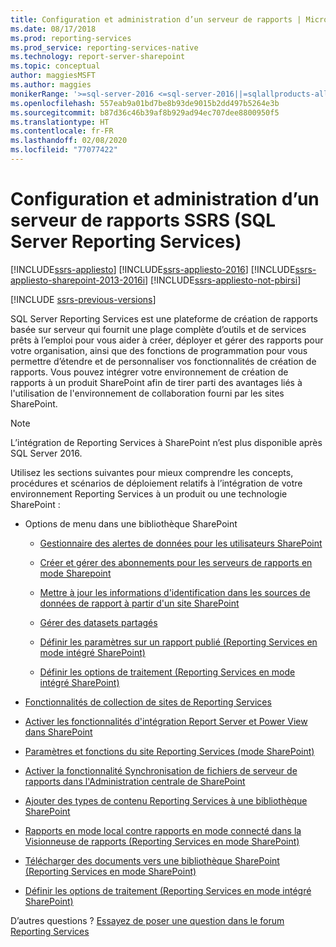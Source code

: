 ```yaml
---
title: Configuration et administration d’un serveur de rapports | Microsoft Docs
ms.date: 08/17/2018
ms.prod: reporting-services
ms.prod_service: reporting-services-native
ms.technology: report-server-sharepoint
ms.topic: conceptual
author: maggiesMSFT
ms.author: maggies
monikerRange: '>=sql-server-2016 <=sql-server-2016||=sqlallproducts-allversions'
ms.openlocfilehash: 557eab9a01bd7be8b93de9015b2dd497b5264e3b
ms.sourcegitcommit: b87d36c46b39af8b929ad94ec707dee8800950f5
ms.translationtype: HT
ms.contentlocale: fr-FR
ms.lasthandoff: 02/08/2020
ms.locfileid: "77077422"
---
```

# <a name="configuration-and-administration-of-a-sql-server-reporting-services-ssrs-report-server"></a>Configuration et administration d’un serveur de rapports SSRS (SQL Server Reporting Services)

[!INCLUDE[ssrs-appliesto](../../includes/ssrs-appliesto.md)] [!INCLUDE[ssrs-appliesto-2016](../../includes/ssrs-appliesto-2016.md)] [!INCLUDE[ssrs-appliesto-sharepoint-2013-2016i](../../includes/ssrs-appliesto-sharepoint-2013-2016.md)] [!INCLUDE[ssrs-appliesto-not-pbirsi](../../includes/ssrs-appliesto-not-pbirs.md)]

[!INCLUDE [ssrs-previous-versions](../../includes/ssrs-previous-versions.md)]

SQL Server Reporting Services est une plateforme de création de rapports basée sur serveur qui fournit une plage complète d’outils et de services prêts à l’emploi pour vous aider à créer, déployer et gérer des rapports pour votre organisation, ainsi que des fonctions de programmation pour vous permettre d’étendre et de personnaliser vos fonctionnalités de création de rapports. Vous pouvez intégrer votre environnement de création de rapports à un produit SharePoint afin de tirer parti des avantages liés à l'utilisation de l'environnement de collaboration fourni par les sites SharePoint.

> [!NOTE]
> L’intégration de Reporting Services à SharePoint n’est plus disponible après SQL Server 2016.

Utilisez les sections suivantes pour mieux comprendre les concepts, procédures et scénarios de déploiement relatifs à l’intégration de votre environnement Reporting Services à un produit ou une technologie SharePoint :  
  
-   Options de menu dans une bibliothèque SharePoint  
  
    -   [Gestionnaire des alertes de données pour les utilisateurs SharePoint](../../reporting-services/data-alert-manager-for-sharepoint-users.md)  
  
    -   [Créer et gérer des abonnements pour les serveurs de rapports en mode Sharepoint](../../reporting-services/subscriptions/create-and-manage-subscriptions-for-sharepoint-mode-report-servers.md)  
  
    -   [Mettre à jour les informations d'identification dans les sources de données de rapport à partir d'un site SharePoint](../../reporting-services/report-data/update-credentials-in-report-data-sources-from-a-sharepoint-site.md)  
  
    -   [Gérer des datasets partagés](../../reporting-services/report-data/manage-shared-datasets.md)  
  
    -   [Définir les paramètres sur un rapport publié &#40;Reporting Services en mode intégré SharePoint&#41;](../../reporting-services/report-design/set-parameters-on-a-published-report-sharepoint-integrated-mode.md)  
  
    -   [Définir les options de traitement &#40;Reporting Services en mode intégré SharePoint&#41;](../../reporting-services/report-server-sharepoint/set-processing-options-reporting-services-in-sharepoint-integrated-mode.md)  
  
-   [Fonctionnalités de collection de sites de Reporting Services](../../reporting-services/report-server-sharepoint/site-collection-features-reporting-services.md)  
  
-   [Activer les fonctionnalités d'intégration Report Server et Power View dans SharePoint](../../reporting-services/report-server-sharepoint/site-collection-features-report-server-and-power-view.md)  
  
-   [Paramètres et fonctions du site Reporting Services &#40;mode SharePoint&#41;](../../reporting-services/report-server-sharepoint/site-settings-and-features-reporting-services.md)  
  
-   [Activer la fonctionnalité Synchronisation de fichiers de serveur de rapports dans l'Administration centrale de SharePoint](../../reporting-services/report-server-sharepoint/activate-the-report-server-file-sync-feature-in-sharepoint-ca.md)  
  
-   [Ajouter des types de contenu Reporting Services à une bibliothèque SharePoint](../../reporting-services/report-server-sharepoint/add-reporting-services-content-types-to-a-sharepoint-library.md)  
  
-   [Rapports en mode local contre rapports en mode connecté dans la Visionneuse de rapports &#40;Reporting Services en mode SharePoint&#41;](../../reporting-services/report-server-sharepoint/local-mode-vs-connected-mode-reports-in-the-report-viewer.md)  
  
-   [Télécharger des documents vers une bibliothèque SharePoint &#40;Reporting Services en mode SharePoint&#41;](../../reporting-services/report-server-sharepoint/upload-documents-to-a-sharepoint-library-reporting-services-in-sharepoint-mode.md)  
  
-   [Définir les options de traitement &#40;Reporting Services en mode intégré SharePoint&#41;](../../reporting-services/report-server-sharepoint/set-processing-options-reporting-services-in-sharepoint-integrated-mode.md)  
  
D’autres questions ? [Essayez de poser une question dans le forum Reporting Services](https://go.microsoft.com/fwlink/?LinkId=620231)
